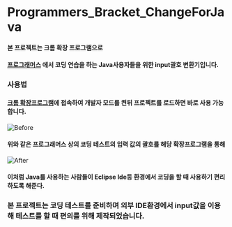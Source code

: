 # Programmers_Bracket_ChangeForJava

#### 본 프로젝트는 크롬 확장 프로그램으로
#### [프로그래머스](https://programmers.co.kr/learn/challenges) 에서 코딩 연습을 하는 Java사용자들을 위한 input괄호 변환기입니다.

### 사용법
#### [크롬 확장프로그램](chrome://extensions/)에 접속하여 개발자 모드를 켠뒤 프로젝트를 로드하면 바로 사용 가능합니다.

![Before](https://user-images.githubusercontent.com/33439938/81307310-800f6c80-90bb-11ea-8983-e29aa11d463f.png)
#### 위와 같은 프로그래머스 상의 코딩 테스트의 입력 값의 괄호를 해당 확장프로그램을 통해

![After](https://user-images.githubusercontent.com/33439938/81307631-d8df0500-90bb-11ea-87f6-ef280393092e.png)
#### 이처럼 Java를 사용하는 사람들이 Eclipse Ide등 환경에서 코딩을 할 때 사용하기 편리하도록 해준다.


### 본 프로젝트는 코딩 테스트를 준비하며 외부 IDE환경에서 input값을 이용해 테스트를 할 때 편의를 위해 제작되었습니다.
